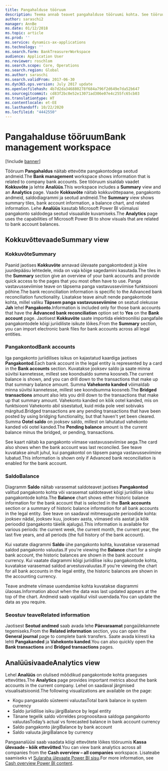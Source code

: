 ```yaml
---
title: Pangahalduse tööruum
description: Teema annab teavet pangahalduse tööruumi kohta. See tööruum näitab ettevõtte pangakontodega seotud andmeid ja sisaldab kokkuvõttevaadet ning analüüsi lehte. Kokkuvõttevaade näitab kokkuvõttepaane, pangakonto andmeid, saldodiagrammi ja seotud andmeid. Leht Analüüs kasutab Microsoft Power BI võimalusi pangakonto saldodega seotud visuaalide kuvamiseks.
author: saraschi2
manager: AnnBe
ms.date: 01/12/2018
ms.topic: article
ms.prod: ''
ms.service: dynamics-ax-applications
ms.technology: ''
ms.search.form: BankTreasurerWorkspace
audience: Application User
ms.reviewer: roschlom
ms.search.scope: Core, Operations
ms.search.region: Global
ms.author: saraschi
ms.search.validFrom: 2017-06-30
ms.dyn365.ops.version: July 2017 update
ms.openlocfilehash: 4b7d2da346880278f684a796f2d649e7da52b647
ms.sourcegitcommit: cd83f2bc0e52e13071ad306e07e4c255fc65cb03
ms.translationtype: HT
ms.contentlocale: et-EE
ms.lasthandoff: 10/22/2020
ms.locfileid: "4442550"
---
```

# <a name="bank-management-workspace"></a><span data-ttu-id="52654-106">Pangahalduse tööruum</span><span class="sxs-lookup"><span data-stu-id="52654-106">Bank management workspace</span></span>

[!include [banner](../includes/banner.md)]

<span data-ttu-id="52654-107">Tööruum **Pangahaldus** näitab ettevõtte pangakontodega seotud andmeid.</span><span class="sxs-lookup"><span data-stu-id="52654-107">The **Bank management** workspace shows information that is related to company bank accounts.</span></span> <span data-ttu-id="52654-108">See tööruum sisaldab vaadet **Kokkuvõte** ja lehte **Analüüs**.</span><span class="sxs-lookup"><span data-stu-id="52654-108">This workspace includes a **Summary** view and an **Analytics** page.</span></span> <span data-ttu-id="52654-109">Vaade **Kokkuvõte** näitab kokkuvõttepaane, pangakonto andmeid, saldodiagrammi ja seotud andmeid.</span><span class="sxs-lookup"><span data-stu-id="52654-109">The **Summary** view shows summary tiles, bank account information, a balance chart, and related information.</span></span> <span data-ttu-id="52654-110">Lehe **Analüüs** kasutab Microsoft Power BI võimalusi pangakonto saldodega seotud visuaalide kuvamiseks.</span><span class="sxs-lookup"><span data-stu-id="52654-110">The **Analytics** page uses the capabilities of Microsoft Power BI to show visuals that are related to bank account balances.</span></span>

## <a name="summary-view"></a><span data-ttu-id="52654-111">Kokkuvõttevaade</span><span class="sxs-lookup"><span data-stu-id="52654-111">Summary view</span></span>

### <a name="summary"></a><span data-ttu-id="52654-112">Kokkuvõte</span><span class="sxs-lookup"><span data-stu-id="52654-112">Summary</span></span>

<span data-ttu-id="52654-113">Paanid jaotises **Kokkuvõte** annavad ülevaate pangakontodest ja kiire juurdepääsu lehtedele, mida on vaja kõige sagedamini kasutada.</span><span class="sxs-lookup"><span data-stu-id="52654-113">The tiles in the **Summary** section give an overview of your bank accounts and provide quick access to the pages that you most often have to use.</span></span> <span data-ttu-id="52654-114">Panga vastavusseviimise teave on täpsema panga vastavusseviimise funktsiooni põhine.</span><span class="sxs-lookup"><span data-stu-id="52654-114">The bank reconciliation information is specific to the Advanced bank reconciliation functionality.</span></span> <span data-ttu-id="52654-115">Lisatakse teave ainult nende pangakontode kohta, millel valiku **Täpsem panga vastavusseviimine** on seatud olekusse **Jah** lehel **Pangakonto**.</span><span class="sxs-lookup"><span data-stu-id="52654-115">Information is included only for those bank accounts that have the **Advanced bank reconciliation** option set to **Yes** on the **Bank account** page.</span></span> <span data-ttu-id="52654-116">Jaotisest **Kokkuvõte** saate importida elektroonilisi pangafaile pangakontodele kõigi juriidiliste isikute lõikes.</span><span class="sxs-lookup"><span data-stu-id="52654-116">From the **Summary** section, you can import electronic bank files for bank accounts across all legal entities.</span></span>

### <a name="bank-accounts"></a><span data-ttu-id="52654-117">Pangakontod</span><span class="sxs-lookup"><span data-stu-id="52654-117">Bank accounts</span></span>

<span data-ttu-id="52654-118">Iga pangakonto juriidilises isikus on kajastatud kaardiga jaotises **Pangakontod**.</span><span class="sxs-lookup"><span data-stu-id="52654-118">Each bank account in the legal entity is represented by a card in the **Bank accounts** section.</span></span> <span data-ttu-id="52654-119">Kuvatakse jooksev saldo ja saate minna süvitsi kannetesse, millest see koondsaldo summa koosneb.</span><span class="sxs-lookup"><span data-stu-id="52654-119">The current balance is shown, and you can drill down to the transactions that make up that summary balance amount.</span></span> <span data-ttu-id="52654-120">Summa **Vahekonto kanded** võimaldab minna süvitsi kannetesse, millest see koondsumma koosneb.</span><span class="sxs-lookup"><span data-stu-id="52654-120">The **Bridged transactions** amount also lets you drill down to the transactions that make up that summary amount.</span></span> <span data-ttu-id="52654-121">Vahekonto kanded on kõik ootel kanded, mis on funktsiooni Vahekonto abil sisestatud, kuid mida pole veel sobivaks märgitud.</span><span class="sxs-lookup"><span data-stu-id="52654-121">Bridged transactions are any pending transactions that have been posted by using bridging functionality, but that haven't yet been cleared.</span></span> <span data-ttu-id="52654-122">Summa **Ootel saldo** on jooksev saldo, millest on lahutatud vahekonto kanded või ootel kanded.</span><span class="sxs-lookup"><span data-stu-id="52654-122">The **Pending balance** amount is the current balance minus the bridged, or pending, transactions.</span></span>

<span data-ttu-id="52654-123">See kaart näitab ka pangakonto viimase vastavusseviimise aega.</span><span class="sxs-lookup"><span data-stu-id="52654-123">The card also shows when the bank account was last reconciled.</span></span> <span data-ttu-id="52654-124">See teave kuvatakse ainult juhul, kui pangakontol on täpsem panga vastavusseviimine lubatud.</span><span class="sxs-lookup"><span data-stu-id="52654-124">This information is shown only if Advanced bank reconciliation is enabled for the bank account.</span></span>

### <a name="balance"></a><span data-ttu-id="52654-125">Saldo</span><span class="sxs-lookup"><span data-stu-id="52654-125">Balance</span></span>

<span data-ttu-id="52654-126">Diagramm **Saldo** näitab varasemat saldoteavet jaotises **Pangakontod** valitud pangakonto kohta või varasemat saldoteavet kõigi juriidilise isiku pangakontode kohta.</span><span class="sxs-lookup"><span data-stu-id="52654-126">The **Balance** chart shows either historic balance information for the bank account that is selected in the **Bank accounts** section or a summary of historic balance information for all bank accounts in the legal entity.</span></span> <span data-ttu-id="52654-127">See teave on saadaval mitmesuguste perioodide kohta: jooksev nädal, jooksev kuu, jooksev aasta, viimased viis aastat ja kõik perioodid (pangakonto täielik ajalugu).</span><span class="sxs-lookup"><span data-stu-id="52654-127">This information is available for various periods: the current week, the current month, the current year, the last five years, and all periods (the full history of the bank account).</span></span> 

<span data-ttu-id="52654-128">Kui vaatate diagrammi **Saldo** ühe pangakonto kohta, kuvatakse varasemad saldod pangakonto valuutas.</span><span class="sxs-lookup"><span data-stu-id="52654-128">If you're viewing the **Balance** chart for a single bank account, the historic balances are shown in the bank account currency.</span></span> <span data-ttu-id="52654-129">Kui vaatate diagrammi kõigi juriidilise isiku pangakontode kohta, kuvatakse varasemad saldod arvestusvaluutas.</span><span class="sxs-lookup"><span data-stu-id="52654-129">If you're viewing the chart for all bank accounts in the legal entity, the historic balances are shown in the accounting currency.</span></span>

<span data-ttu-id="52654-130">Teave andmete viimase uuendamise kohta kuvatakse diagrammi ülaosas.</span><span class="sxs-lookup"><span data-stu-id="52654-130">Information about when the data was last updated appears at the top of the chart.</span></span> <span data-ttu-id="52654-131">Andmeid saab vajalikul viisil uuendada.</span><span class="sxs-lookup"><span data-stu-id="52654-131">You can update the data as you require.</span></span>

### <a name="related-information"></a><span data-ttu-id="52654-132">Seostuv teave</span><span class="sxs-lookup"><span data-stu-id="52654-132">Related information</span></span>

<span data-ttu-id="52654-133">Jaotisest **Seotud andmed** saab avada lehe **Päevaraamat** pangaülekannete tegemiseks.</span><span class="sxs-lookup"><span data-stu-id="52654-133">From the **Related information** section, you can open the **General journal** page to complete bank transfers.</span></span> <span data-ttu-id="52654-134">Saate avada kiiresti ka lehti **Pangakanded** ja **Vahekonto kanded**.</span><span class="sxs-lookup"><span data-stu-id="52654-134">You can also quickly open the **Bank transactions** and **Bridged transactions** pages.</span></span>

## <a name="analytics-view"></a><span data-ttu-id="52654-135">Analüüsivaade</span><span class="sxs-lookup"><span data-stu-id="52654-135">Analytics view</span></span>

<span data-ttu-id="52654-136">Lehel **Analüüs** on olulised mõõdikud pangakontode kohta praeguses ettevõttes.</span><span class="sxs-lookup"><span data-stu-id="52654-136">The **Analytics** page provides important metrics about the bank accounts in the current company.</span></span> <span data-ttu-id="52654-137">Lehel on saadaval järgmised visualisatsioonid.</span><span class="sxs-lookup"><span data-stu-id="52654-137">The following visualizations are available on the page:</span></span>

-   <span data-ttu-id="52654-138">Kogu pangasaldo süsteemi valuutas</span><span class="sxs-lookup"><span data-stu-id="52654-138">Total bank balance in system currency</span></span>
-   <span data-ttu-id="52654-139">Saldo juriidilise isiku järgi</span><span class="sxs-lookup"><span data-stu-id="52654-139">Balance by legal entity</span></span>
-   <span data-ttu-id="52654-140">Tänane tegelik saldo võrreldes prognoositava saldoga pangakonto valuutas</span><span class="sxs-lookup"><span data-stu-id="52654-140">Today’s actual vs forecasted balance in bank account currency</span></span>
-   <span data-ttu-id="52654-141">Saldo pangakonto järgi</span><span class="sxs-lookup"><span data-stu-id="52654-141">Balance by bank account</span></span>
-   <span data-ttu-id="52654-142">Saldo valuuta järgi</span><span class="sxs-lookup"><span data-stu-id="52654-142">Balance by currency</span></span>

<span data-ttu-id="52654-143">Pangaanalüüsi saab vaadata kõigi ettevõtete lõikes tööruumis **Kassa ülevaade – kõik ettevõtted**.</span><span class="sxs-lookup"><span data-stu-id="52654-143">You can view bank analytics across all companies from the **Cash overview – all companies** workspace.</span></span> <span data-ttu-id="52654-144">Lisateabe saamiseks vt [Sularaha ülevaate Power BI sisu](Cash-Overview-Power-BI-content.md).</span><span class="sxs-lookup"><span data-stu-id="52654-144">For more information, see [Cash overview Power BI content](Cash-Overview-Power-BI-content.md).</span></span>
